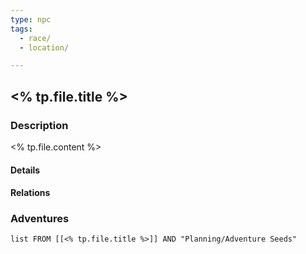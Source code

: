 ```yaml
---
type: npc
tags:
  - race/
  - location/

---
```


## <% tp.file.title %>

### Description

<% tp.file.content %>

#### Details

#### Relations


### Adventures
```dataview
list FROM [[<% tp.file.title %>]] AND "Planning/Adventure Seeds"
```